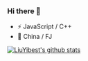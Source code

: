 ### Hi there 👋

<!--
**LiuYiBest/LiuYiBest** is a ✨ _special_ ✨ repository because its `README.md` (this file) appears on your GitHub profile.

Here are some ideas to get you started:
- 💬 [Blogger](http://www.lydbest.ltd/)
- 📫 How to reach me: ...
- 😄 Pronouns: ...
- 🌱 I’m currently learning ...
-  Ask me about ...
-->
- ⚡ JavaScript / C++
- 👯 China / FJ

[![LiuYibest's github stats](https://github-readme-stats.vercel.app/api?username=LiuYiBest?theme=highcontrast)](https://github.com/anuraghazra/github-readme-stats)

